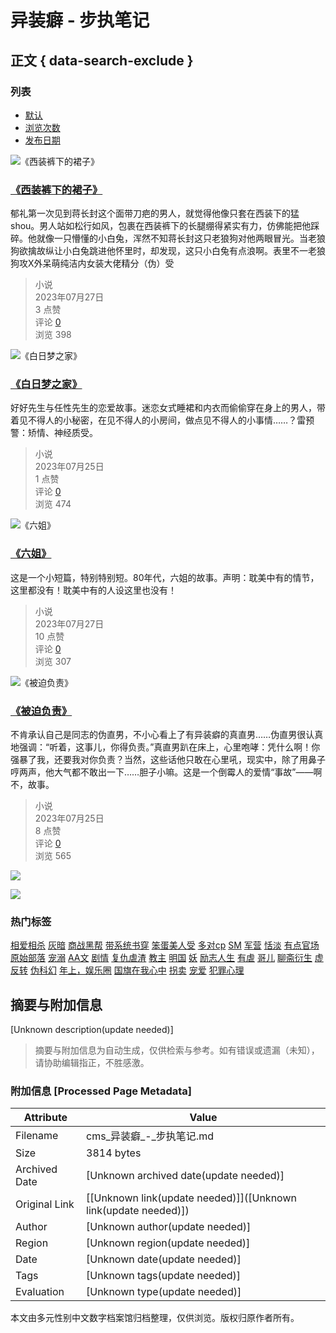 # 异装癖 - 步执笔记

## 正文 { data-search-exclude }


### 列表

- [默认](?orderway=asc&orderby=default)
- [浏览次数](?orderway=desc&orderby=views)
- [发布日期](?orderway=desc&orderby=id)

![《西装裤下的裙子》](https://www.boluobiji.com/uploads/media/2017/11/151110513132-107x150.jpg)

### [《西装裤下的裙子》](/media/9262.html)

郁礼第一次见到蒋长封这个面带刀疤的男人，就觉得他像只套在西装下的猛shou。男人站如松行如风，包裹在西装裤下的长腿绷得紧实有力，仿佛能把他踩碎。他就像一只懵懂的小白兔，浑然不知蒋长封这只老狼狗对他两眼冒光。当老狼狗欲擒故纵让小白兔跳进他怀里时，却发现，这只小白兔有点浪啊。表里不一老狼狗攻X外呆萌纯洁内女装大佬精分（伪）受

> 小说  
> 2023年07月27日  
> 3 点赞  
> 评论 [0](https://www.boluobiji.com/media/9262.html#comments "评论数")  
> 浏览 398

![《白日梦之家》](http://www.buzhibiji.com/assets/img/default_bz.jpg)

### [《白日梦之家》](/media/10377.html)

好好先生与任性先生的恋爱故事。迷恋女式睡裙和内衣而偷偷穿在身上的男人，带着见不得人的小秘密，在见不得人的小房间，做点见不得人的小事情……？雷预警：矫情、神经质受。

> 小说  
> 2023年07月25日  
> 1 点赞  
> 评论 [0](https://www.buzhibiji.com/media/10377.html#comments "评论数")  
> 浏览 474

![《六姐》](https://www.boluobiji.com/uploads/media/2016/05/146410217885.png)

### [《六姐》](/media/11300.html)

这是一个小短篇，特别特别短。80年代，六姐的故事。声明：耽美中有的情节，这里都没有！耽美中有的人设这里也没有！

> 小说  
> 2023年07月27日  
> 10 点赞  
> 评论 [0](https://www.boluobiji.com/media/11300.html#comments "评论数")  
> 浏览 307

![《被迫负责》](https://www.boluobiji.com/uploads/media/2015/03/142745981987-150x150.jpg)

### [《被迫负责》](/media/12426.html)

不肯承认自己是同志的伪直男，不小心看上了有异装癖的真直男……伪直男很认真地强调：“听着，这事儿，你得负责。”真直男趴在床上，心里咆哮：凭什么啊！你强暴了我，还要我对你负责？当然，这些话他只敢在心里吼，现实中，除了用鼻子哼两声，他大气都不敢出一下……胆子小嘛。这是一个倒霉人的爱情“事故”——啊不，故事。

> 小说  
> 2023年07月25日  
> 8 点赞  
> 评论 [0](https://www.boluobiji.com/media/12426.html#comments "评论数")  
> 浏览 565

![](http://cms.buzhibiji.com/uploads/20230726/e33d66382b28eb3ccc09d510e6e25f4d.jpg)

![](http://cms.buzhibiji.com/uploads/20230726/e33d66382b28eb3ccc09d510e6e25f4d.jpg)

### 热门标签

[相爱相杀](/t/相爱相杀.html) [灰暗](/t/灰暗.html) [商战黑帮](/t/商战黑帮.html) [带系统书穿](/t/带系统书穿.html) [笨蛋美人受](/t/笨蛋美人受.html) [多对cp](/t/多对cp.html) [SM](/t/SM.html) [军营](/t/军营.html) [恬淡](/t/恬淡.html) [有点官场](/t/有点官场.html) [原始部落](/t/原始部落.html) [宠溺](/t/宠溺.html) [AA文](/t/AA文.html) [剧情](/t/剧情.html) [复仇虐渣](/t/复仇虐渣.html) [教主](/t/教主.html) [明国](/t/明国.html) [妖](/t/妖.html) [励志人生](/t/励志人生.html) [有虐](/t/有虐.html) [哥儿](/t/哥儿.html) [聊斋衍生](/t/聊斋衍生.html) [虚](/t/虚.html) [反转](/t/反转.html) [伪科幻](/t/伪科幻.html) [年上，娱乐圈](/t/年上，娱乐圈.html) [国旗在我心中](/t/国旗在我心中.html) [拐卖](/t/拐卖.html) [宠爱](/t/宠爱.html) [犯罪心理](/t/犯罪心理.html)
<!-- tcd_original_link http://cms.buzhibiji.com/t/%E5%BC%82%E8%A3%85%E7%99%96.html -->


## 摘要与附加信息

<!-- tcd_abstract -->
[Unknown description(update needed)]
<!-- tcd_abstract_end -->

> 摘要与附加信息为自动生成，仅供检索与参考。如有错误或遗漏（未知），请协助编辑指正，不胜感激。

### 附加信息 [Processed Page Metadata]

| Attribute       | Value                                  |
|-----------------|----------------------------------------|
| Filename        | cms_异装癖_-_步执笔记.md                             |
| Size            | 3814 bytes                           |
| Archived Date   | [Unknown archived date(update needed)]                             |
| Original Link   | [[Unknown link(update needed)]]([Unknown link(update needed)])                       |
| Author          | [Unknown author(update needed)]                               |
| Region          | [Unknown region(update needed)]                               |
| Date            | [Unknown date(update needed)]                                 |
| Tags            | [Unknown tags(update needed)]                                 |
| Evaluation            | [Unknown type(update needed)]                                 |
<!-- tcd_table_end -->

本文由多元性别中文数字档案馆归档整理，仅供浏览。版权归原作者所有。

